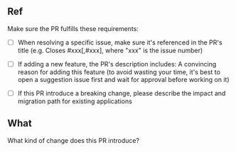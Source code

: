 ## Ref

Make sure the PR fulfills these requirements:

- [ ] When resolving a specific issue, make sure it's referenced in the PR's title (e.g. Closes #xxx[,#xxx], where "xxx" is the issue number)

- [ ] If adding a new feature, the PR's description includes: A convincing reason for adding this feature (to avoid wasting your time, it's best to open a suggestion issue first and wait for approval before working on it)

- [ ] If this PR introduce a breaking change, please describe the impact and migration path for existing applications

## What

What kind of change does this PR introduce?


